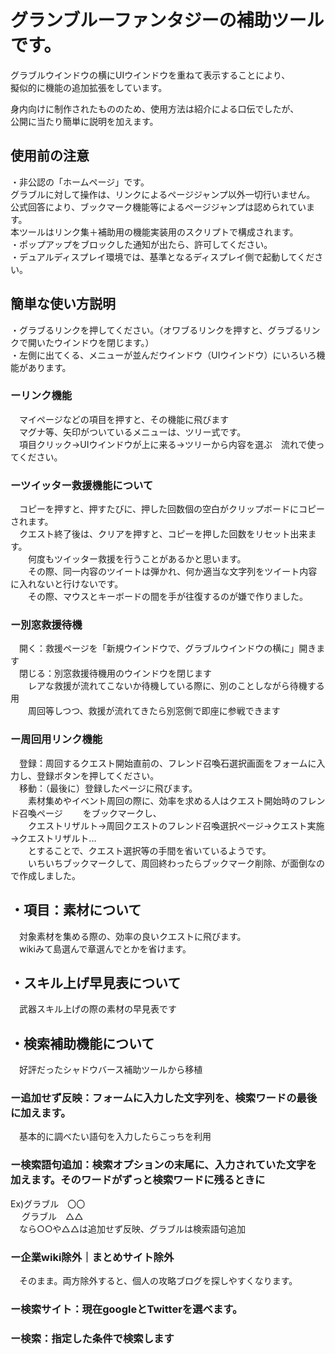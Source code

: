 # グランブルーファンタジーの補助ツールです。

グラブルウインドウの横にUIウインドウを重ねて表示することにより、<br>
擬似的に機能の追加拡張をしています。

身内向けに制作されたもののため、使用方法は紹介による口伝でしたが、<br>
公開に当たり簡単に説明を加えます。

## 使用前の注意
・非公認の「ホームページ」です。<br>
グラブルに対して操作は、リンクによるページジャンプ以外一切行いません。<br>
公式回答により、ブックマーク機能等によるページジャンプは認められています。<br>
本ツールはリンク集＋補助用の機能実装用のスクリプトで構成されます。<br>
・ポップアップをブロックした通知が出たら、許可してください。<br>
・デュアルディスプレイ環境では、基準となるディスプレイ側で起動してください。<br>


## 簡単な使い方説明
・グラブるリンクを押してください。（オワブるリンクを押すと、グラブるリンクで開いたウインドウを閉じます。）<br>
・左側に出てくる、メニューが並んだウインドウ（UIウインドウ）にいろいろ機能があります。<br>

### ーリンク機能
　マイページなどの項目を押すと、その機能に飛びます<br>
　マグナ等、矢印がついているメニューは、ツリー式です。<br>
　項目クリック→UIウインドウが上に来る→ツリーから内容を選ぶ　流れで使ってください。<br>

### ーツイッター救援機能について
　コピーを押すと、押すたびに、押した回数個の空白がクリップボードにコピーされます。<br>
　クエスト終了後は、クリアを押すと、コピーを押した回数をリセット出来ます。<br>
　　何度もツイッター救援を行うことがあるかと思います。<br>
　　その際、同一内容のツイートは弾かれ、何か適当な文字列をツイート内容に入れないと行けないです。<br>
　　その際、マウスとキーボードの間を手が往復するのが嫌で作りました。<br>

### ー別窓救援待機
　開く：救援ページを「新規ウインドウで、グラブルウインドウの横に」開きます<br>
　閉じる：別窓救援待機用のウインドウを閉じます<br>
　　レアな救援が流れてこないか待機している際に、別のことしながら待機する用<br>
　　周回等しつつ、救援が流れてきたら別窓側で即座に参戦できます<br>

### ー周回用リンク機能
　登録：周回するクエスト開始直前の、フレンド召喚石選択画面をフォームに入力し、登録ボタンを押してください。<br>
　移動：（最後に）登録したページに飛びます。<br>
　　素材集めやイベント周回の際に、効率を求める人はクエスト開始時のフレンド召喚ページ
　　をブックマークし、<br>
　　クエストリザルト→周回クエストのフレンド召喚選択ページ→クエスト実施→クエストリザルト...<br>
　　とすることで、クエスト選択等の手間を省いているようです。<br>
　　いちいちブックマークして、周回終わったらブックマーク削除、が面倒なので作成しました。<br>

## ・項目：素材について
　対象素材を集める際の、効率の良いクエストに飛びます。<br>
　wikiみて島選んで章選んでとかを省けます。<br>

## ・スキル上げ早見表について
　武器スキル上げの際の素材の早見表です<br>

## ・検索補助機能について
　好評だったシャドウバース補助ツールから移植<br>
### ー追加せず反映：フォームに入力した文字列を、検索ワードの最後に加えます。<br>
　基本的に調べたい語句を入力したらこっちを利用<br>
### ー検索語句追加：検索オプションの末尾に、入力されていた文字を加えます。そのワードがずっと検索ワードに残るときに<br>
 Ex)グラブル　〇〇<br>
 　 グラブル　△△<br>
 　なら○○や△△は追加せず反映、グラブルは検索語句追加<br>
### ー企業wiki除外｜まとめサイト除外<br>
 　そのまま。両方除外すると、個人の攻略ブログを探しやすくなります。<br>
### ー検索サイト：現在googleとTwitterを選べます。<br>
### ー検索：指定した条件で検索します<br>

